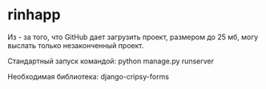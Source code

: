 # rinhapp
Из - за того, что GitHub дает загрузить проект, размером до 25 мб, могу выслать только незаконченный проект.

Стандартный запуск командой: python manage.py runserver

Необходимая библиотека: django-cripsy-forms
